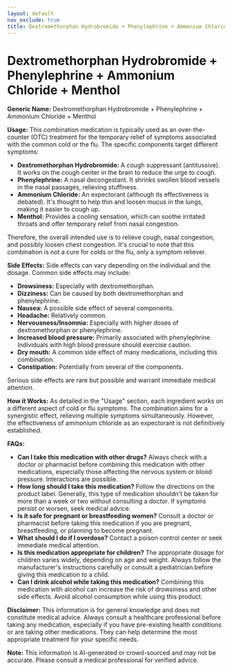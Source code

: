```yaml
---
layout: default
nav_exclude: true
title: Dextromethorphan Hydrobromide + Phenylephrine + Ammonium Chloride + Menthol
---
```


# Dextromethorphan Hydrobromide + Phenylephrine + Ammonium Chloride + Menthol

**Generic Name:** Dextromethorphan Hydrobromide + Phenylephrine + Ammonium Chloride + Menthol

**Usage:** This combination medication is typically used as an over-the-counter (OTC) treatment for the temporary relief of symptoms associated with the common cold or the flu.  The specific components target different symptoms:

* **Dextromethorphan Hydrobromide:** A cough suppressant (antitussive). It works on the cough center in the brain to reduce the urge to cough.
* **Phenylephrine:** A nasal decongestant. It shrinks swollen blood vessels in the nasal passages, relieving stuffiness.
* **Ammonium Chloride:** An expectorant (although its effectiveness is debated). It's thought to help thin and loosen mucus in the lungs, making it easier to cough up.
* **Menthol:** Provides a cooling sensation, which can soothe irritated throats and offer temporary relief from nasal congestion.

Therefore, the overall intended use is to relieve cough, nasal congestion, and possibly loosen chest congestion.  It's crucial to note that this combination is not a cure for colds or the flu, only a symptom reliever.


**Side Effects:** Side effects can vary depending on the individual and the dosage.  Common side effects may include:

* **Drowsiness:** Especially with dextromethorphan.
* **Dizziness:**  Can be caused by both dextromethorphan and phenylephrine.
* **Nausea:**  A possible side effect of several components.
* **Headache:** Relatively common.
* **Nervousness/Insomnia:**  Especially with higher doses of dextromethorphan or phenylephrine.
* **Increased blood pressure:** Primarily associated with phenylephrine.  Individuals with high blood pressure should exercise caution.
* **Dry mouth:**  A common side effect of many medications, including this combination.
* **Constipation:**  Potentially from several of the components.

Serious side effects are rare but possible and warrant immediate medical attention.


**How it Works:** As detailed in the "Usage" section, each ingredient works on a different aspect of cold or flu symptoms.  The combination aims for a synergistic effect, relieving multiple symptoms simultaneously.  However, the effectiveness of ammonium chloride as an expectorant is not definitively established.


**FAQs:**

* **Can I take this medication with other drugs?**  Always check with a doctor or pharmacist before combining this medication with other medications, especially those affecting the nervous system or blood pressure. Interactions are possible.
* **How long should I take this medication?**  Follow the directions on the product label.  Generally, this type of medication shouldn't be taken for more than a week or two without consulting a doctor.  If symptoms persist or worsen, seek medical advice.
* **Is it safe for pregnant or breastfeeding women?**  Consult a doctor or pharmacist before taking this medication if you are pregnant, breastfeeding, or planning to become pregnant.
* **What should I do if I overdose?**  Contact a poison control center or seek immediate medical attention.
* **Is this medication appropriate for children?**  The appropriate dosage for children varies widely, depending on age and weight.  Always follow the manufacturer's instructions carefully or consult a pediatrician before giving this medication to a child.
* **Can I drink alcohol while taking this medication?** Combining this medication with alcohol can increase the risk of drowsiness and other side effects. Avoid alcohol consumption while using this product.


**Disclaimer:** This information is for general knowledge and does not constitute medical advice. Always consult a healthcare professional before taking any medication, especially if you have pre-existing health conditions or are taking other medications.  They can help determine the most appropriate treatment for your specific needs.


**Note:** This information is AI-generated or crowd-sourced and may not be accurate. Please consult a medical professional for verified advice.